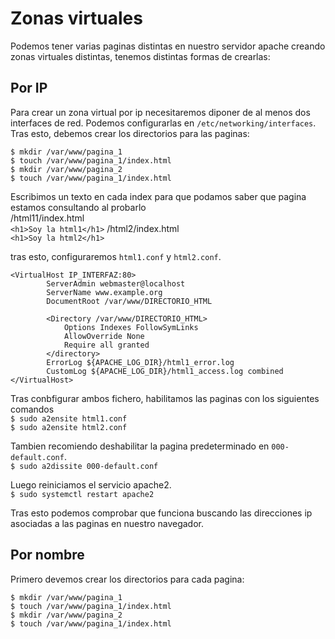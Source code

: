 # Zonas virtuales
Podemos tener varias paginas distintas en nuestro servidor apache creando zonas virtuales distintas, tenemos distintas formas de crearlas:

## Por IP
Para crear un zona virtual por ip necesitaremos diponer de al menos dos interfaces de red. Podemos configurarlas en `/etc/networking/interfaces`.  
Tras esto, debemos crear los directorios para las paginas:
```
$ mkdir /var/www/pagina_1  
$ touch /var/www/pagina_1/index.html  
$ mkdir /var/www/pagina_2  
$ touch /var/www/pagina_1/index.html
```
Escribimos un texto en cada index para que podamos saber que pagina estamos consultando al probarlo  
/html11/index.html  
`<h1>Soy la html1</h1>`
/html2/index.html  
`<h1>Soy la html2</h1>`

tras esto, configuraremos `html1.conf` y `html2.conf`.  
```
<VirtualHost IP_INTERFAZ:80>
        ServerAdmin webmaster@localhost
        ServerName www.example.org
        DocumentRoot /var/www/DIRECTORIO_HTML

        <Directory /var/www/DIRECTORIO_HTML>
            Options Indexes FollowSymLinks
            AllowOverride None
            Require all granted
        </directory>
        ErrorLog ${APACHE_LOG_DIR}/html1_error.log
        CustomLog ${APACHE_LOG_DIR}/html1_access.log combined
</VirtualHost>
```
Tras conbfigurar ambos fichero, habilitamos las paginas con los siguientes comandos  
`$ sudo a2ensite html1.conf`  
`$ sudo a2ensite html2.conf`

Tambien recomiendo deshabilitar la pagina predeterminado en `000-default.conf`.  
`$ sudo a2dissite 000-default.conf`  

Luego reiniciamos el servicio apache2.  
`$ sudo systemctl restart apache2`

Tras esto podemos comprobar que funciona buscando las direcciones ip asociadas a las paginas en nuestro navegador.  
## Por nombre
Primero devemos crear los directorios para cada pagina:  
```
$ mkdir /var/www/pagina_1  
$ touch /var/www/pagina_1/index.html  
$ mkdir /var/www/pagina_2  
$ touch /var/www/pagina_1/index.html
```
